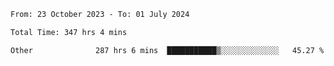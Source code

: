 

<!--START_SECTION:waka-->

```txt
From: 23 October 2023 - To: 01 July 2024

Total Time: 347 hrs 4 mins

Other              287 hrs 6 mins  ███████████▒░░░░░░░░░░░░░   45.27 %
```

<!--END_SECTION:waka-->
